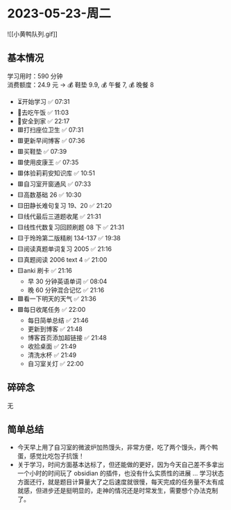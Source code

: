 # 2023-05-23-周二

![[小黄鸭队列.gif]]

## 基本情况

学习用时：590 分钟  
消费额度：24.9 元 → 💰 鞋垫 9.9, 💰 午餐 7, 💰 晚餐 8

- ⏳开始学习 ✅ 07:31
- 🍕去吃午饭 ✅ 11:03
- 📍安全到家 ✅ 22:17
- 🟥打扫座位卫生 ✅ 07:31
- 🟥更新早间博客 ✅ 07:36
- 🟥买鞋垫 ✅ 07:39
- 🟥使用皮康王 ✅ 07:35
- 🟥体验莉莉安知识库 ✅ 10:51
- 🟥自习室开窗通风 ✅ 07:33
- 🟨高数基础 26 ✅ 10:30
- 🟨田静长难句复习 19、20 ✅ 21:20
- 🟨线代最后三道题收尾 ✅ 21:31
- 🟨线性代数复习回顾刷题 08 下 ✅ 21:31
- 🟨于玲玲第二版精刷 134-137 ✅ 19:38
- 🟨阅读真题单词复习 2005 ✅ 21:16
- 🟨真题阅读 2006 text 4 ✅ 21:00
- 🟨anki 刷卡 ✅ 21:16
    - 早 30 分钟英语单词 ✅ 08:04
    - 晚 60 分钟混合记忆 ✅ 21:16
- 🟩看一下明天的天气 ✅ 21:36
- 🟩每日收尾任务 ✅ 22:00
    - 每日简单总结 ✅ 21:46
    - 更新到博客 ✅ 21:48
    - 博客首页添加超链接 ✅ 21:48
    - 收拾桌面 ✅ 21:49
    - 清洗水杯 ✅ 21:49
    - 自习室关灯 ✅ 22:00

## 碎碎念

无

## 简单总结

-   今天早上用了自习室的微波炉加热馒头，非常方便，吃了两个馒头，两个鸭蛋，感觉比吃包子抗饿！
-   关于学习，时间方面基本达标了，但还能做的更好，因为今天自己差不多拿出一个小时的时间玩了 obsidian 的插件，也没有什么实质性的进展 ... 学习状态方面还行，就是题目计算量大了之后速度就很慢，每天完成的任务量不太有成就感，但进步还是挺明显的，走神的情况还是时常发生，需要想个办法克制了。